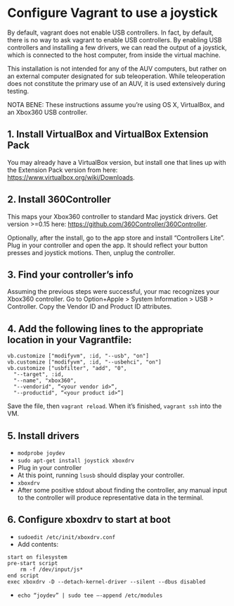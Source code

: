 # Configure Vagrant to use a joystick

By default, vagrant does not enable USB controllers. In fact, by default, there is no way to ask vagrant to enable USB controllers. By enabling USB controllers and installing a few drivers, we can read the output of a joystick, which is connected to the host computer, from inside the virtual machine.

This installation is not intended for any of the AUV computers, but rather on an external computer designated for sub teleoperation. While teleoperation does not constitute the primary use of an AUV, it is used extensively during testing.

NOTA BENE: These instructions assume you’re using OS X, VirtualBox, and an Xbox360 USB controller.

## 1. Install VirtualBox and VirtualBox Extension Pack
You may already have a VirtualBox version, but install one that lines up with the Extension Pack version from here: https://www.virtualbox.org/wiki/Downloads.

## 2. Install 360Controller
This maps your Xbox360 controller to standard Mac joystick drivers. Get version >=0.15 here: https://github.com/360Controller/360Controller.

Optionally, after the install, go to the app store and install “Controllers Lite”. Plug in your controller and open the app. It should reflect your button presses and joystick motions. Then, unplug the controller.

## 3. Find your controller’s info
Assuming the previous steps were successful, your mac recognizes your Xbox360 controller. Go to Option+Apple > System Information > USB > Controller. Copy the Vendor ID and Product ID attributes.

## 4. Add the following lines to the appropriate location in your Vagrantfile:
```
vb.customize ["modifyvm", :id, "--usb", "on"]
vb.customize ["modifyvm", :id, "--usbehci", "on"]
vb.customize ["usbfilter", "add", "0",
  "--target", :id,
  "--name", "xbox360",
  "--vendorid", “<your vendor id>“,
  "--productid", “<your product id>“]
```

Save the file, then `vagrant reload`. When it’s finished, `vagrant ssh` into the VM.

## 5. Install drivers
* `modprobe joydev`
* `sudo apt-get install joystick xboxdrv`
* Plug in your controller
* At this point, running `lsusb` should display your controller.
* `xboxdrv`
* After some positive stdout about finding the controller, any manual input to the controller will produce representative data in the terminal.

## 6. Configure xboxdrv to start at boot
* `sudoedit /etc/init/xboxdrv.conf`
* Add contents:
```
start on filesystem
pre-start script
    rm -f /dev/input/js*
end script
exec xboxdrv -D --detach-kernel-driver --silent --dbus disabled
```
* `echo “joydev” | sudo tee —-append /etc/modules`